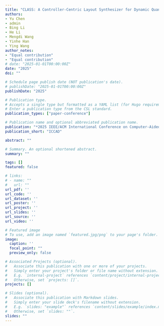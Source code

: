 ```yaml
---
title: "CLASS: A Controller-Centric Layout Synthesizer for Dynamic Quantum Circuits"
authors:
- Yu Chen
- admin
- Bing Li
- He Li
- Mengdi Wang
- Yinhe Han
- Ying Wang
author_notes:
- "Equal contribution"
- "Equal contribution"
# date: "2025-01-01T00:00:00Z"
date: "2025"
doi: ""

# Schedule page publish date (NOT publication's date).
# publishDate: "2025-01-01T00:00:00Z"
publishDate: "2025"

# Publication type.
# Accepts a single type but formatted as a YAML list (for Hugo requirements).
# Enter a publication type from the CSL standard.
publication_types: ["paper-conference"]

# Publication name and optional abbreviated publication name.
publication: "*2025 IEEE/ACM International Conference on Computer-Aided Design (ICCAD). Acceptance Ratio: 24.7%*"
publication_short: "ICCAD"

abstract: ""

# Summary. An optional shortened abstract.
summary: ""

tags: []
featured: false

# links:
# - name: ""
#   url: ""
url_pdf: ''
url_code: ''
url_dataset: ''
url_poster: ''
url_project: ''
url_slides: ''
url_source: ''
url_video: ''

# Featured image
# To use, add an image named `featured.jpg/png` to your page's folder. 
image:
  caption: ''
  focal_point: ""
  preview_only: false

# Associated Projects (optional).
#   Associate this publication with one or more of your projects.
#   Simply enter your project's folder or file name without extension.
#   E.g. `internal-project` references `content/project/internal-project/index.md`.
#   Otherwise, set `projects: []`.
projects: []

# Slides (optional).
#   Associate this publication with Markdown slides.
#   Simply enter your slide deck's filename without extension.
#   E.g. `slides: "example"` references `content/slides/example/index.md`.
#   Otherwise, set `slides: ""`.
slides: ""
---
```

